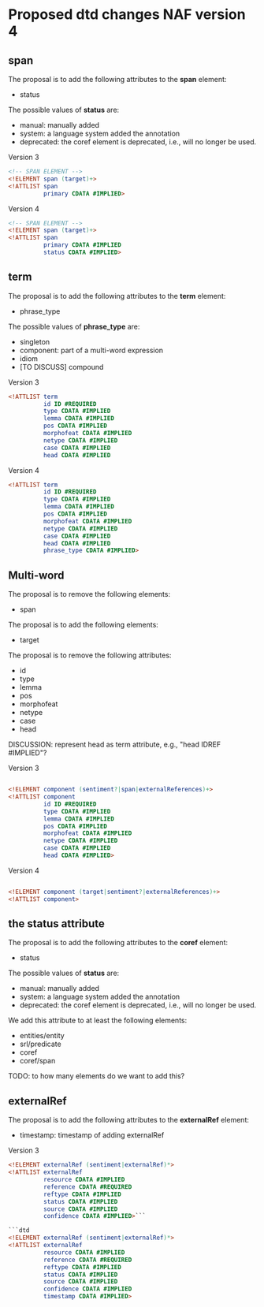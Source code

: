# Proposed dtd changes NAF version 4

## span

The proposal is to add the following attributes to the **span** element:
* status 

The possible values of **status** are:
* manual: manually added
* system: a language system added the annotation
* deprecated: the coref element is deprecated, i.e., will no longer be used.

Version 3
```dtd
<!-- SPAN ELEMENT -->
<!ELEMENT span (target)+>
<!ATTLIST span
          primary CDATA #IMPLIED>
```

Version 4
```dtd
<!-- SPAN ELEMENT -->
<!ELEMENT span (target)+>
<!ATTLIST span
          primary CDATA #IMPLIED
		  status CDATA #IMPLIED>
```


## term

The proposal is to add the following attributes to the **term** element:
* phrase_type 

The possible values of **phrase_type** are:
* singleton
* component: part of a multi-word expression
* idiom
* [TO DISCUSS] compound

Version 3

```dtd
<!ATTLIST term
          id ID #REQUIRED
          type CDATA #IMPLIED
          lemma CDATA #IMPLIED
          pos CDATA #IMPLIED
          morphofeat CDATA #IMPLIED
          netype CDATA #IMPLIED
          case CDATA #IMPLIED
          head CDATA #IMPLIED
```

Version 4

```dtd
<!ATTLIST term
          id ID #REQUIRED
          type CDATA #IMPLIED
          lemma CDATA #IMPLIED
          pos CDATA #IMPLIED
          morphofeat CDATA #IMPLIED
          netype CDATA #IMPLIED
          case CDATA #IMPLIED
          head CDATA #IMPLIED
          phrase_type CDATA #IMPLIED>
```

## Multi-word

The proposal is to remove the following elements:
* span 

The proposal is to add the following elements:
* target 

The proposal is to remove the following attributes:
* id 
* type
* lemma
* pos 
* morphofeat
* netype
* case 
* head 

DISCUSSION: represent head as term attribute, e.g., "head IDREF #IMPLIED"?
 
Version 3
```dtd 

<!ELEMENT component (sentiment?|span|externalReferences)+>
<!ATTLIST component
          id ID #REQUIRED
          type CDATA #IMPLIED
          lemma CDATA #IMPLIED
          pos CDATA #IMPLIED
          morphofeat CDATA #IMPLIED
          netype CDATA #IMPLIED
          case CDATA #IMPLIED
          head CDATA #IMPLIED>
```

Version 4

```dtd 

<!ELEMENT component (target|sentiment?|externalReferences)+>
<!ATTLIST component>
```

## the status attribute

The proposal is to add the following attributes to the **coref** element:
* status

The possible values of **status** are:
* manual: manually added
* system: a language system added the annotation
* deprecated: the coref element is deprecated, i.e., will no longer be used.

We add this attribute to at least the following elements:
* entities/entity
* srl/predicate
* coref
* coref/span

TODO: to how many elements do we want to add this?

## externalRef

The proposal is to add the following attributes to the **externalRef** element:
* timestamp: timestamp of adding externalRef

Version 3
```dtd
<!ELEMENT externalRef (sentiment|externalRef)*>
<!ATTLIST externalRef
          resource CDATA #IMPLIED
          reference CDATA #REQUIRED
          reftype CDATA #IMPLIED
          status CDATA #IMPLIED
          source CDATA #IMPLIED
          confidence CDATA #IMPLIED>```

```dtd
<!ELEMENT externalRef (sentiment|externalRef)*>
<!ATTLIST externalRef
          resource CDATA #IMPLIED
          reference CDATA #REQUIRED
          reftype CDATA #IMPLIED
          status CDATA #IMPLIED
          source CDATA #IMPLIED
          confidence CDATA #IMPLIED
		  timestamp CDATA #IMPLIED>